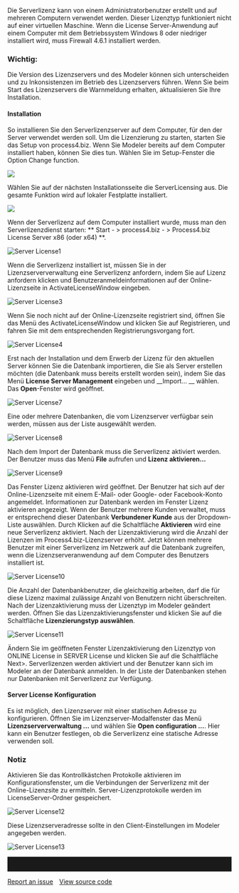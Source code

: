 Die Serverlizenz kann von einem Administratorbenutzer erstellt und auf mehreren Computern verwendet werden. Dieser Lizenztyp funktioniert nicht auf einer virtuellen Maschine. Wenn die License Server-Anwendung auf einem Computer mit dem Betriebssystem Windows 8 oder niedriger installiert wird, muss Firewall 4.6.1 installiert werden.
<div class="info">
  <h3>Wichtig:</h3>
Die Version des Lizenzservers und des Modeler können sich unterscheiden und zu Inkonsistenzen im Betrieb des Lizenzservers führen. Wenn Sie beim Start des Lizenzservers die Warnmeldung erhalten, aktualisieren Sie Ihre Installation.
</div>

#### Installation

So installieren Sie den Serverlizenzserver auf dem Computer, für den der Server verwendet werden soll. Um die Lizenzierung zu starten, starten Sie das Setup von process4.biz.
Wenn Sie Modeler bereits auf dem Computer installiert haben, können Sie dies tun.
Wählen Sie im Setup-Fenster die Option Change function.

![](//images.ctfassets.net/utx1h0gfm1om/2E97DsIIgoeSAWoae0USea/207cae3d744a393735b6fa4cef5cbada/329438.png)

Wählen Sie auf der nächsten Installationsseite die ServerLicensing aus.
Die gesamte Funktion wird auf lokaler Festplatte installiert.

![](//images.ctfassets.net/utx1h0gfm1om/T27vrJmwmIMI8ECQOC8G8/795684f6710ec81d1f10d66d1f16d3b9/329432.png)

Wenn der Serverlizenz auf dem Computer installiert wurde, muss man den Serverlizenzdienst starten: ** Start - &gt; process4.biz - &gt; Process4.biz License Server x86 (oder x64) **.
  
![Server License1](//images.ctfassets.net/6mz8d8cle1nl/2ddVOKQsstTugg1SNe1b2K/2e48ccd8f256ab06f51af168f7268fa4/Server_License1.png)

Wenn die Serverlizenz installiert ist, müssen Sie in der Lizenzserververwaltung eine Serverlizenz anfordern, indem Sie auf Lizenz anfordern klicken und Benutzeranmeldeinformationen auf der Online-Lizenzseite in ActivateLicenseWindow eingeben.

![Server License3](//images.ctfassets.net/6mz8d8cle1nl/7GEdTxiV7ekJxyM9N6lCDp/3667cfdf4ec54789adbb23c5683bb719/Server_License3.png)

Wenn Sie noch nicht auf der Online-Lizenzseite registriert sind, öffnen Sie das Menü des ActivateLicenseWindow und klicken Sie auf Registrieren, und fahren Sie mit dem entsprechenden Registrierungsvorgang fort.

![Server License4](//images.ctfassets.net/6mz8d8cle1nl/6KMiA0CPh9IiXQ2lqWla4X/1a4f118e090c46f2e878b58f16c3da60/Server_License4.png)

Erst nach der Installation und dem Erwerb der Lizenz für den aktuellen Server können Sie die Datenbank importieren, die Sie als Server erstellen möchten (die Datenbank muss bereits erstellt worden sein), indem Sie das Menü __License Server Management__ eingeben und __Import… __ wählen.
Das __Open__-Fenster wird geöffnet.

![Server License7](//images.ctfassets.net/6mz8d8cle1nl/64yFGuqp1nRID6RkViCRVA/5a3ee8525b050f854c8d57264e8a62e4/Server_License7.png)

Eine oder mehrere Datenbanken, die vom Lizenzserver verfügbar sein werden, müssen aus der Liste ausgewählt werden.

![Server License8](//images.ctfassets.net/6mz8d8cle1nl/4jphtE3s157wW6Rr1lax7v/5634bca8fabb54dc0881603d756a0b5d/Server_License8.png)

Nach dem Import der Datenbank muss die Serverlizenz aktiviert werden. Der Benutzer muss das Menü __File__ aufrufen und __Lizenz aktivieren…__

![Server License9](//images.ctfassets.net/6mz8d8cle1nl/733HWCKakhXXZImRriMD1e/1bcb2700208f6bace9b37f5761da4ef9/Server_License9.png)

Das Fenster Lizenz aktivieren wird geöffnet. Der Benutzer hat sich auf der Online-Lizenzseite mit einem E-Mail- oder Google- oder Facebook-Konto angemeldet.
Informationen zur Datenbank werden im Fenster Lizenz aktivieren angezeigt. Wenn der Benutzer mehrere Kunden verwaltet, muss er entsprechend dieser Datenbank __Verbundener Kunde__ aus der Dropdown-Liste auswählen.
Durch Klicken auf die Schaltfläche __Aktivieren__ wird eine neue Serverlizenz aktiviert.
Nach der Lizenzaktivierung wird die Anzahl der Lizenzen im Process4.biz-Lizenzserver erhöht. Jetzt können mehrere Benutzer mit einer Serverlizenz im Netzwerk auf die Datenbank zugreifen, wenn die Lizenzserveranwendung auf dem Computer des Benutzers installiert ist.

![Server License10](//images.ctfassets.net/6mz8d8cle1nl/ORE07jKdroxAkGOkF2NQ3/02e7f93345e1a35a90b9100f62b3d84a/Server_License10.png)

Die Anzahl der Datenbankbenutzer, die gleichzeitig arbeiten, darf die für diese Lizenz maximal zulässige Anzahl von Benutzern nicht überschreiten.
Nach der Lizenzaktivierung muss der Lizenztyp im Modeler geändert werden. Öffnen Sie das Lizenzaktivierungsfenster und klicken Sie auf die Schaltfläche __Lizenzierungstyp auswählen__.

![Server License11](//images.ctfassets.net/6mz8d8cle1nl/6ZcDl8mGwnNqQyA27YAzwo/0c22791108a58759433ff94a516ade24/Server_License11.png)

Ändern Sie im geöffneten Fenster Lizenzaktivierung den Lizenztyp von ONLINE License in SERVER License und klicken Sie auf die Schaltfläche Next>.
Serverlizenzen werden aktiviert und der Benutzer kann sich im Modeler an der Datenbank anmelden. In der Liste der Datenbanken stehen nur Datenbanken mit Serverlizenz zur Verfügung.

#### Server License Konfiguration

Es ist möglich, den Lizenzserver mit einer statischen Adresse zu konfigurieren. Öffnen Sie im Lizenzserver-Modalfenster das Menü __Lizenzserververwaltung ...__ und wählen Sie __Open configuration ...__. Hier kann ein Benutzer festlegen, ob die Serverlizenz eine statische Adresse verwenden soll.
<div class="info">
  <h3>Notiz</h3>
Aktivieren Sie das Kontrollkästchen Protokolle aktivieren im Konfigurationsfenster, um die Verbindungen der Serverlizenz mit der Online-Lizenzsite zu ermitteln. Server-Lizenzprotokolle werden im LicenseServer-Ordner gespeichert.
</div>

![Server License12](//images.ctfassets.net/6mz8d8cle1nl/4yDIBukuCE2fNuZC9x7QZX/3f5428a541d0acd38a80c2fda5b4541a/Server_License12.png)

Diese Lizenzserveradresse sollte in den Client-Einstellungen im Modeler angegeben werden.

![Server License13](//images.ctfassets.net/6mz8d8cle1nl/44BUhElYTaxx1VhZI9HbqY/cb61ccb2d96322f2439fe80916bdd584/Server_License13.png)

<hr style="padding-top:2rem" />
<a href="https://github.com/process4/docs/issues" target="_blank" class="bgw btn btn-primary btn-lg shadow-sm">Report an issue</a>
<a href="https://github.com/process4/docs" target="_blank" class="bgw btn btn-primary btn-lg shadow-sm" style="margin-left:10px;">View source code</a>